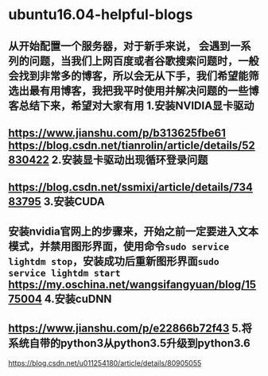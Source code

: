 # ubuntu16.04-helpful-blogs
从开始配置一个服务器，对于新手来说， 会遇到一系列的问题，当我们上网百度或者谷歌搜索问题时，一般会找到非常多的博客，所以会无从下手，我们希望能筛选出最有用博客，我把我平时使用并解决问题的一些博客总结下来，希望对大家有用
1.安装NVIDIA显卡驱动
----------
https://www.jianshu.com/p/b313625fbe61
https://blog.csdn.net/tianrolin/article/details/52830422
2.安装显卡驱动出现循环登录问题
----------
https://blog.csdn.net/ssmixi/article/details/73483795
3.安装CUDA
----------
安装nvidia官网上的步骤来，开始之前一定要进入文本模式，并禁用图形界面，使用命令`sudo service lightdm stop`，安装成功后重新图形界面`sudo service lightdm start`
https://my.oschina.net/wangsifangyuan/blog/1575004
4.安装cuDNN
----------
https://www.jianshu.com/p/e22866b72f43
5.将系统自带的python3从python3.5升级到python3.6
----------
https://blog.csdn.net/u011254180/article/details/80905055
